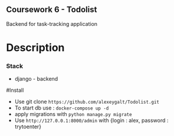 ## Coursework 6 - Todolist

Backend for task-tracking application

# Description

### Stack

- django - backend

#Install
- Use git clone `https://github.com/alexeygalt/Todolist.git`
- To start db use :  `docker-compose up -d`
- apply migrations with `python manage.py migrate`
- Use `http://127.0.0.1:8000/admin` with {login : alex, password : trytoenter}